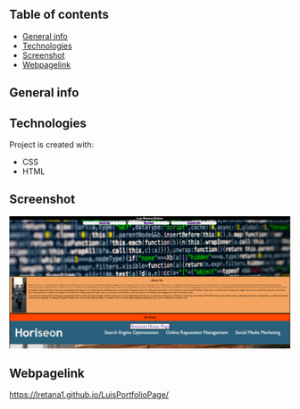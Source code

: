 ## Table of contents
* [General info](#general-info)
* [Technologies](#technologies)
* [Screenshot](#screenshot)
* [Webpagelink](#Webpagelink)

## General info

	
## Technologies
Project is created with:
* CSS
* HTML

## Screenshot
![portfoliopage](/assets/images/website-preview.PNG?raw=true "LuisPortfolioPage")

## Webpagelink
https://lretana1.github.io/LuisPortfolioPage/
